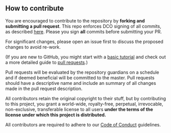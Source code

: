 ## How to contribute

You are encouraged to contribute to the repository by **forking and submitting a pull request**. This repo enforces DCO signing of all commits, as described [here](https://github.com/apps/dco). Please you sign **all** commits before submitting your PR.

For significant changes, please open an issue first to discuss the proposed changes to avoid re-work.

(If you are new to GitHub, you might start with a [basic tutorial](https://help.github.com/articles/set-up-git) and check out a more detailed guide to [pull requests](https://help.github.com/articles/using-pull-requests/).)

Pull requests will be evaluated by the repository guardians on a schedule and if deemed beneficial will be committed to the master. Pull requests should have a descriptive name and include an summary of all changes made in the pull request description.

All contributors retain the original copyright to their stuff, but by contributing to this project, you grant a world-wide, royalty-free, perpetual, irrevocable, non-exclusive, transferable license to all users **under the terms of the license under which this project is distributed.**

All contributors are required to adhere to our [Code of Conduct](CODE_OF_CONDUCT.md) guidelines.
